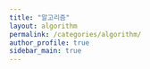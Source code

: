 ```yaml
---
title: "알고리즘"
layout: algorithm 
permalink: /categories/algorithm/
author_profile: true 
sidebar_main: true 
---
```

